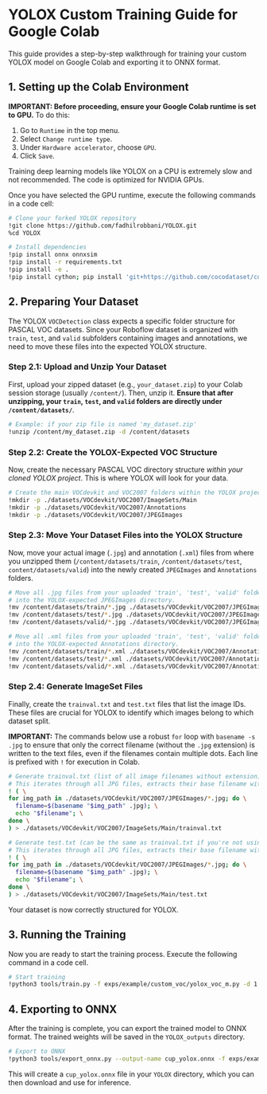 # YOLOX Custom Training Guide for Google Colab

This guide provides a step-by-step walkthrough for training your custom YOLOX model on Google Colab and exporting it to ONNX format.

## 1. Setting up the Colab Environment

**IMPORTANT: Before proceeding, ensure your Google Colab runtime is set to GPU.**
To do this:
1.  Go to `Runtime` in the top menu.
2.  Select `Change runtime type`.
3.  Under `Hardware accelerator`, choose `GPU`.
4.  Click `Save`.

Training deep learning models like YOLOX on a CPU is extremely slow and not recommended. The code is optimized for NVIDIA GPUs.

Once you have selected the GPU runtime, execute the following commands in a code cell:

```bash
# Clone your forked YOLOX repository
!git clone https://github.com/fadhilrobbani/YOLOX.git
%cd YOLOX

# Install dependencies
!pip install onnx onnxsim
!pip install -r requirements.txt
!pip install -e .
!pip install cython; pip install 'git+https://github.com/cocodataset/cocoapi.git#subdirectory=PythonAPI'
```

## 2. Preparing Your Dataset

The YOLOX `VOCDetection` class expects a specific folder structure for PASCAL VOC datasets. Since your Roboflow dataset is organized with `train`, `test`, and `valid` subfolders containing images and annotations, we need to move these files into the expected YOLOX structure.

### Step 2.1: Upload and Unzip Your Dataset

First, upload your zipped dataset (e.g., `your_dataset.zip`) to your Colab session storage (usually `/content/`). Then, unzip it. **Ensure that after unzipping, your `train`, `test`, and `valid` folders are directly under `/content/datasets/`**.

```bash
# Example: if your zip file is named 'my_dataset.zip'
!unzip /content/my_dataset.zip -d /content/datasets
```

### Step 2.2: Create the YOLOX-Expected VOC Structure

Now, create the necessary PASCAL VOC directory structure *within your cloned YOLOX project*. This is where YOLOX will look for your data.

```bash
# Create the main VOCdevkit and VOC2007 folders within the YOLOX project
!mkdir -p ./datasets/VOCdevkit/VOC2007/ImageSets/Main
!mkdir -p ./datasets/VOCdevkit/VOC2007/Annotations
!mkdir -p ./datasets/VOCdevkit/VOC2007/JPEGImages
```

### Step 2.3: Move Your Dataset Files into the YOLOX Structure

Now, move your actual image (`.jpg`) and annotation (`.xml`) files from where you unzipped them (`/content/datasets/train`, `/content/datasets/test`, `content/datasets/valid`) into the newly created `JPEGImages` and `Annotations` folders.

```bash
# Move all .jpg files from your uploaded 'train', 'test', 'valid' folders
# into the YOLOX-expected JPEGImages directory.
!mv /content/datasets/train/*.jpg ./datasets/VOCdevkit/VOC2007/JPEGImages/
!mv /content/datasets/test/*.jpg ./datasets/VOCdevkit/VOC2007/JPEGImages/
!mv /content/datasets/valid/*.jpg ./datasets/VOCdevkit/VOC2007/JPEGImages/

# Move all .xml files from your uploaded 'train', 'test', 'valid' folders
# into the YOLOX-expected Annotations directory.
!mv /content/datasets/train/*.xml ./datasets/VOCdevkit/VOC2007/Annotations/
!mv /content/datasets/test/*.xml ./datasets/VOCdevkit/VOC2007/Annotations/
!mv /content/datasets/valid/*.xml ./datasets/VOCdevkit/VOC2007/Annotations/
```

### Step 2.4: Generate ImageSet Files

Finally, create the `trainval.txt` and `test.txt` files that list the image IDs. These files are crucial for YOLOX to identify which images belong to which dataset split.

**IMPORTANT:** The commands below use a robust `for` loop with `basename -s .jpg` to ensure that only the correct filename (without the `.jpg` extension) is written to the text files, even if the filenames contain multiple dots. Each line is prefixed with `!` for execution in Colab.

```bash
# Generate trainval.txt (list of all image filenames without extension)
# This iterates through all JPG files, extracts their base filename without the .jpg extension, and writes to trainval.txt.
! ( \
for img_path in ./datasets/VOCdevkit/VOC2007/JPEGImages/*.jpg; do \
  filename=$(basename "$img_path" .jpg); \
  echo "$filename"; \
done \
) > ./datasets/VOCdevkit/VOC2007/ImageSets/Main/trainval.txt

# Generate test.txt (can be the same as trainval.txt if you're not using a separate test set)
# This iterates through all JPG files, extracts their base filename without the .jpg extension, and writes to test.txt.
! ( \
for img_path in ./datasets/VOCdevkit/VOC2007/JPEGImages/*.jpg; do \
  filename=$(basename "$img_path" .jpg); \
  echo "$filename"; \
done \
) > ./datasets/VOCdevkit/VOC2007/ImageSets/Main/test.txt
```

Your dataset is now correctly structured for YOLOX.

## 3. Running the Training

Now you are ready to start the training process. Execute the following command in a code cell.

```bash
# Start training
!python3 tools/train.py -f exps/example/custom_voc/yolox_voc_m.py -d 1 -b 8 --fp16 -c weights/yolox_m.pth
```

## 4. Exporting to ONNX

After the training is complete, you can export the trained model to ONNX format. The trained weights will be saved in the `YOLOX_outputs` directory.

```bash
# Export to ONNX
!python3 tools/export_onnx.py --output-name cup_yolox.onnx -f exps/example/custom_voc/yolox_voc_m.py -c "/content/drive/MyDrive/Colab Notebooks/trained_models/cup-detection-yolox/yolox_voc_m/best_ckpt.pth"
```

This will create a `cup_yolox.onnx` file in your `YOLOX` directory, which you can then download and use for inference.